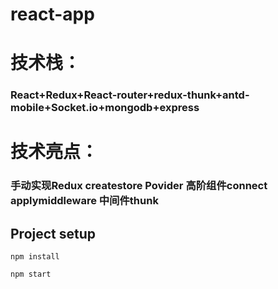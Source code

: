 # react-app

# 技术栈：
###  React+Redux+React-router+redux-thunk+antd-mobile+Socket.io+mongodb+express

# 技术亮点：
###  手动实现Redux createstore Povider 高阶组件connect applymiddleware 中间件thunk  

## Project setup
```
npm install
```

```
npm start
```

